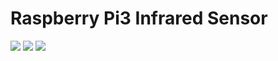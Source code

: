 # Raspberry Pi3 Infrared Sensor  

<img src=https://github.com/RubensZimbres/Repo-2019/blob/master/Raspberry-Infrared/infrared_schema.png>  

<img src=https://github.com/RubensZimbres/Repo-2019/blob/master/Raspberry-Infrared/rasp_2_infrared.png>  

<img src=https://github.com/RubensZimbres/Repo-2019/blob/master/Raspberry-Infrared/infrared.png>
